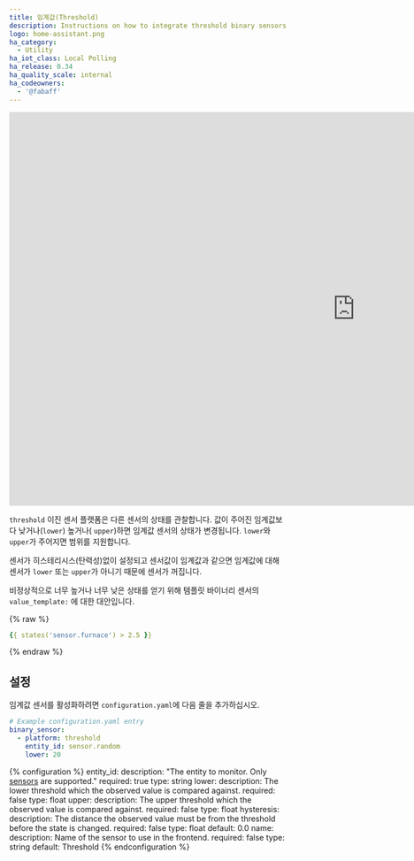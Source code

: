 ```yaml
---
title: 임계값(Threshold)
description: Instructions on how to integrate threshold binary sensors into Home Assistant.
logo: home-assistant.png
ha_category:
  - Utility
ha_iot_class: Local Polling
ha_release: 0.34
ha_quality_scale: internal
ha_codeowners:
  - '@fabaff'
---
```


<div class='videoWrapper'><iframe width="1249" height="712" src="https://www.youtube.com/embed/49Nv1HqYhqQ" frameborder="0" allow="accelerometer; autoplay; encrypted-media; gyroscope; picture-in-picture" allowfullscreen></iframe></div>

`threshold` 이진 센서 플랫폼은 다른 센서의 상태를 관찰합니다. 값이 주어진 임계값보다 낮거나(`lower`) 높거나( `upper`)하면 임계값 센서의 상태가 변경됩니다. `lower`와 `upper`가 주어지면 범위를 지원합니다.

센서가 히스테리시스(탄력성)없이 설정되고 센서값이 임계값과 같으면 임계값에 대해 센서가 `lower` 또는 `upper`가 아니기 때문에 센서가 꺼집니다. 

비정상적으로 너무 높거나 너무 낮은 상태를 얻기 위해 템플릿 바이너리 센서의 `value_template:` 에 대한 대안입니다.

{% raw %}
```yaml
{{ states('sensor.furnace') > 2.5 }}
```
{% endraw %}

## 설정

임계값 센서를 활성화하려면 `configuration.yaml`에 다음 줄을 추가하십시오.

```yaml
# Example configuration.yaml entry
binary_sensor:
  - platform: threshold
    entity_id: sensor.random
    lower: 20
```

{% configuration %}
entity_id:
  description: "The entity to monitor. Only [sensors](/integrations/sensor/) are supported."
  required: true
  type: string
lower:
  description: The lower threshold which the observed value is compared against.
  required: false
  type: float
upper:
  description: The upper threshold which the observed value is compared against.
  required: false
  type: float
hysteresis:
  description: The distance the observed value must be from the threshold before the state is changed.
  required: false
  type: float
  default: 0.0
name:
  description:  Name of the sensor to use in the frontend.
  required: false
  type: string
  default: Threshold
{% endconfiguration %}

